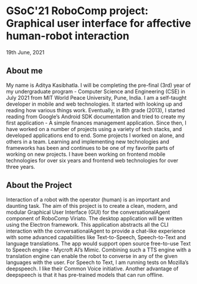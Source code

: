 # GSoC'21 RoboComp project: Graphical user interface for affective human-robot interaction

19th June, 2021



## About me

My name is Aditya Kasibhatla. I will be completing the pre-final (3rd) year of my undergraduate program - Computer Science and Engineering (CSE) in July 2021 from MIT World Peace University, Pune, India.
I am a self-taught developer in mobile and web technologies. It started with looking up and reading how various things work. Eventually, in 8th grade (2013), I started reading from Google’s Android SDK documentation and tried to create my first application - A simple finances management application. Since then, I have worked on a number of projects using a variety of tech stacks, and developed applications end to end. Some projects I worked on alone, and others in a team.
Learning and implementing new technologies and frameworks has been and continues to be one of my favorite parts of working on new projects. I have been working on frontend mobile technologies for over six years and frontend web technologies for over three years.


## About the Project

Interaction of a robot with the operator (human) is an important and daunting task. The aim of this project is to create a clean, modern, and modular Graphical User Interface (GUI) for the conversationalAgent component of RoboComp Viriato. The desktop application will be written using the Electron framework. 
This application abstracts all the CLI interaction with the conversationalAgent to provide a chat-like experience with some advanced capabilities like Text-to-Speech, Speech-to-Text and language translations.
The app would support open source free-to-use Text to Speech engine - Mycroft AI’s Mimic. Combining such a TTS engine with a translation engine can enable the robot to converse in any of the given languages with the user. 
For Speech to Text, I am running tests on Mozilla’s deepspeech. I like their Common Voice initiative. Another advantage of deepspeech is that it has pre-trained models that can run offline.

